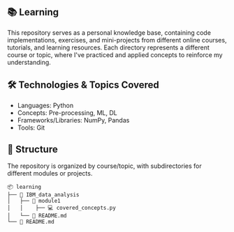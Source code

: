 ## 📚 Learning
This repository serves as a personal knowledge base, containing code implementations, exercises, and mini-projects from different online courses, tutorials, and learning resources. Each directory represents a different course or topic, where I've practiced and applied concepts to reinforce my understanding.

## 🛠 Technologies & Topics Covered
<ul>
  <li>Languages: Python</li>
  <li>Concepts: Pre-processing, ML, DL</li>
  <li>Frameworks/Libraries: NumPy, Pandas</li>
  <li>Tools: Git</li>
</ul>

## 📂 Structure
The repository is organized by course/topic, with subdirectories for different modules or projects. <br>
```
📦 learning
├── 📂 IBM_data_analysis
│   ├── 📂 module1
│   │    ├── 💻 covered_concepts.py
│   └── 📜 README.md
└── 📜 README.md
```
